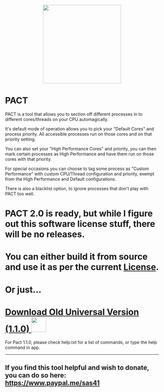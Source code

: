 
<p align="center">
    <img src="https://raw.githubusercontent.com/sas41/ProcessAffinityControlTool/master/icon/PACT%20Logo.png" width="256">
</p>

# PACT
PACT is a tool that allows you to section off different processes in to different cores/threads on your CPU automagically.

It's default mode of operation allows you to pick your "Default Cores" and process priority.
All accessible processes run on those cores and on that priority setting.

You can also set your "High Performance Cores" and priority, you can then mark certain processes as High Performance and have them run on those cores with that priority.

For special occasions you can choose to tag some process as "Custom Performance" with custom CPU/Thread configuration and priority, exempt from the High Performance and Default configurations.

There is also a blacklist option, to ignore processes that don't play with PACT too well.

# PACT 2.0 is ready, but while I figure out this software license stuff, there will be no releases.
# You can either build it from source and use it as per the current [License](https://github.com/sas41/ProcessAffinityControlTool/blob/master/LICENSE.md).
# Or just...

# [Download Old Universal Version (1.1.0) <img src="https://raw.githubusercontent.com/sas41/ProcessAffinityControlTool/master/icon/PACT%20Logo.png" width="48">](https://github.com/sas41/ProcessAffinityControlTool/releases/tag/1.1.0)

For Pact 1.1.0, please check help.txt for a list of commands, or type the help command in app.

-----

If you find this tool helpful and wish to donate, you can do so here: https://www.paypal.me/sas41
---
